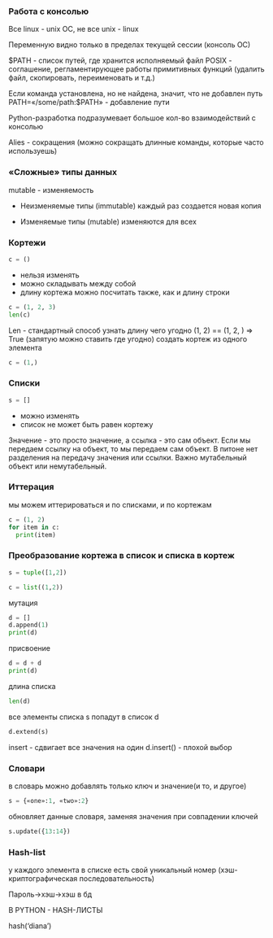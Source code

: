### Работа с консолью

Все linux - unix ОС, не все unix - linux

Переменную видно только в пределах текущей сессии (консоль ОС)

$PATH - список путей, где хранится исполняемый файл
POSIX - соглашение, регламентирующее работы примитивных функций (удалить файл, скопировать, переименовать и т.д.)

Если команда установлена, но не найдена, значит, что не добавлен путь
PATH=«/some/path:$PATH» - добавление пути

Python-разработка подразумевает большое кол-во взаимодействий с консолью

Alies - сокращения (можно сокращать длинные команды, которые часто используешь)

### «Сложные» типы данных

mutable - изменяемость

- Неизменяемые типы (immutable)
каждый раз создается новая копия

- Изменяемые типы (mutable)
изменяются для всех

### Кортежи 
```python
c = ()
```
- нельзя изменять
- можно складывать между собой
- длину кортежа можно посчитать также, как и длину строки
```python
c = (1, 2, 3)
len(c)
```
Len - стандартный способ узнать длину чего угодно
(1, 2) == (1, 2, ) => True (запятую можно ставить где угодно)
создать кортеж из одного элемента 
```python
с = (1,)
```
### Списки
```python
s = []
```
- можно изменять
- список не может быть равен кортежу

Значение - это просто значение, а ссылка - это сам объект. Если мы передаем ссылку на объект, то мы передаем сам объект. 
В питоне нет разделения на передачу значения или ссылки. Важно мутабельный объект или немутабельный. 

### Иттерация
мы можем иттерироваться и по списками, и по кортежам
```python
c = (1, 2)
for item in c:
  print(item)
```
### Преобразование кортежа в список и списка в кортеж
```python
s = tuple([1,2])
```
```python
c = list((1,2))
```
мутация
```python
d = []
d.append(1)
print(d)
```
присвоение
```python
d = d + d
print(d)
```
длина списка
```python
len(d)
```
все элементы списка s попадут в список d
```python
d.extend(s)
```
insert - сдвигает все значения на один
d.insert() - плохой выбор

### Словари
в словарь можно добавлять только ключ и значение(и то, и другое)
```python
s = {«one»:1, «two»:2}
```
обновляет данные словаря, заменяя значения при совпадении ключей
```python
s.update({13:14})
```
### Hash-list
у каждого элемента в списке есть свой уникальный номер (хэш-криптографическая последовательность)

Пароль->хэш->хэш в бд

В PYTHON - HASH-ЛИСТЫ

hash(‘diana’)
